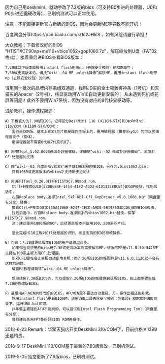 因为自己用deskmini，就动手改了7.2版的bios（可支持B0步进的处理器，U0和P0步进还需硬改等），已刷机测试可以正常使用。

注意：不能直接更新官方新版的BIOS，因为会更新ME等导致不能开机！

百度网盘分享https://pan.baidu.com/s/1c2JHlc8 ，如有风险请自行承担！

大众教程：下载修改好的BIOS "H11STXC7.90np+me116+vbios1062+gop1080.7z"，解压缩放到U盘（FAT32格式），接着重启进BIOS查看BIOS版本：

    7.20或以下版本直接用instant flash刷带np（去除安全校验）的ROM即可；
    7.30或更高版本的，请按“wiki--04 ME unlock降级”解锁ME，再用instant flash刷带np（去除安全校验）的ROM。
    
请用同一批次的品牌内存条组双通道，我用JD买的金士顿骇客神条（1号机）和天猫买的Apacer（2号机），核显驱动用Win10自动更新安装的；
从未遇到死机或花屏等问题！此外不要用Win7系统，因为没有对应的8代核显驱动等。


进阶教程，操作流程简述：

    A）下载官方的7.90版BIOS，记得区分DeskMini 110 (H110M-STX)和DeskMini 110/COM (H110M-STX/COM)；
       国行是COM版，基本上BIOS芯片都是焊在主板上的，要用编程器（推荐SkyGz）的可以买编程器夹子（宽体），
       用编程器就不需要6代或7代亮机U了。
    
    B）用MMTool_5.02.0025修改处理器微码，详细见“wiki--02 修改处理器微码”，添加对CFL处理器的支持

    C）按“wiki--03 合成新版VBIOS”来生成1062版的VBIOS，另存为vbios1062.bin；
       只有1059或更高版本的vbios才支持新步进的U

    D）用UEFITool_0.26.0打开H11STXC7.90mod.rom，
       Ctrl+F搜索GUID{380B6B4F-1454-41F2-A6D3-61D1333E8CB4}即GOP模块，找到后选中，
       右键Replace body…选择Intel_Skl-Kbl-Cfl_GopDriver_v9.0.1080.bin（网盘里有分享）替换；
       接着Ctrl+F搜索GUID{C5A4306E-E247-4ECD-A9D8-5B1985D3DCDA}即VBIOS模块，
       找到后选中，右键Replace body…选择刚才的vbios1062.bin替换，保存H11STXC7.90mod.rom。
       注：建议使用1080版的GOP，后续更高版本不适用100、200系芯片组。
   
       至此完成H110主板对Cfl处理器的识别、核显支持的BIOS修改操作。
       
    E）可选；7.20或更低版本BIOS的用户请跳过该步。
       如果你当前使用的bios是7.30或更高版本则需要解锁ME，该版的ME是v11.8.50.3425不支持在100系主板上用CFL处理器，
       识别CFL后ME会让主板自动断电关机；而7.20版BIOS的ME固件是v11.6.0.1126就不会有这样的问题。
       解锁ME教程请跳转“wiki--04 ME unlock降级”。
       
       想继续用7.30版BIOS的，可以提取7.20版BIOS的ME替换到该版BIOS，按上面步骤生成7.30的修改版BIOS。

    F）最后用AFUWIN刷修改好的BIOS，AFUWIN里不要选自动重启、万一操作出错还能补救。
       想用instant flash更新BIOS的，请用UBU工具去除安全校验：将BIOS ROM放到UBU目录下、运行UBU.bat即可。
       非华擎主板碰到AFU不能刷的，可以尝试用Intel Flash Programming Tool（网盘里有分享），
       强烈建议先用FPT备份好BIOS ROM再操作。
       
   2018-6-23 Remark：华擎天猫店开卖DeskMini 310/COM了，目前价格￥1299还是稍贵。
   
   2018-9-17 DeskMini 110/COM基于最新的7.80版修改，已刷机测试。    
   
   2019-5-05 抽空更新了7.9版bios，已刷机测试。
       
